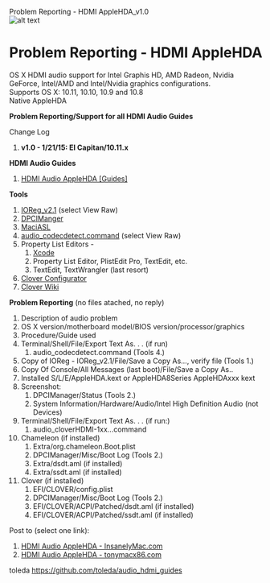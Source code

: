Problem Reporting - HDMI AppleHDA_v1.0  
![alt text](https://github.com/toleda/audio_ALC_guides/blob/master/xsound.jpeg)  
# Problem Reporting - HDMI AppleHDA
OS X HDMI audio support for Intel Graphis HD, AMD Radeon, Nvidia GeForce, Intel/AMD and Intel/Nvidia graphics configurations.  
Supports OS X: 10.11, 10.10, 10.9 and 10.8  
Native AppleHDA

**Problem Reporting/Support for all HDMI Audio Guides**

Change Log  

1.	**v1.0 - 1/21/15: El Capitan/10.11.x**

**HDMI Audio Guides** 

1. [HDMI Audio AppleHDA [Guides]](https://github.com/toleda/audio_hdmi_guides)

**Tools**

1. [IOReg_v2.1](https://github.com/toleda/audio_ALCInjection/blob/master/IORegistryExplorer_v2.1.zip) (select View Raw)
2. [DPCIManger](http://sourceforge.net/projects/dpcimanager/)  
3. [MaciASL](http://sourceforge.net/projects/maciasl/)
4. [audio_codecdetect.command](https://github.com/toleda/audio_ALCInjection/blob/master/audio_codecdetect.command.zip) (select View Raw)
5. Property List Editors -
	1. [Xcode](https://developer.apple.com/xcode/)  
	2. Property List Editor, PlistEdit Pro, TextEdit, etc.
	3. TextEdit, TextWrangler (last resort)
6. [Clover Configurator](http://www.osx86.net/files/file/49-clover-configurator/)
7. [Clover Wiki](http://clover-wiki.zetam.org/Home)

**Problem Reporting** (no files atached, no reply)

1.	Description of audio problem
2.	OS X version/motherboard model/BIOS version/processor/graphics
3.	Procedure/Guide used
4. Terminal/Shell/File/Export Text As. . . (if run)
	1. audio_codecdetect.command (Tools 4.)
5.	Copy of IOReg - IOReg_v2.1/File/Save a Copy As…, verify file (Tools 1.)
6. Copy Of Console/All Messages (last boot)/File/Save a Copy As..
7.	Installed S/L/E/AppleHDA.kext or AppleHDA8Series AppleHDAxxx kext
8.	Screenshot: 
	1. 	DPCIManager/Status (Tools 2.) 
	2. System Information/Hardware/Audio/Intel High Definition Audio (not Devices)
9. Terminal/Shell/File/Export Text As. . . (if run:)
	1. audio_cloverHDMI-1xx...command
10. Chameleon (if installed)
	1. Extra/org.chameleon.Boot.plist
	2. DPCIManager/Misc/Boot Log (Tools 2.)
	3. Extra/dsdt.aml (if installed)
	4. Extra/ssdt.aml (if installed)
11.	Clover (if installed)
	1.	EFI/CLOVER/config.plist
	2.	DPCIManager/Misc/Boot Log (Tools 2.)
	3.	EFI/CLOVER/ACPI/Patched/dsdt.aml (if installed)
	4.	EFI/CLOVER/ACPI/Patched/ssdt.aml (if installed)

Post to (select one link):

1.	[HDMI Audio AppleHDA - InsanelyMac.com](http://www.insanelymac.com/forum/topic/310530-el-capitan-applehda-hdmi-audio/)  
2. [HDMI Audio AppleHDA - tonymacx86.com](http://www.tonymacx86.com/hdmi-audio/143760-audio-hdmi-audio-applehda-guide.html)
 
toleda
https://github.com/toleda/audio_hdmi_guides
